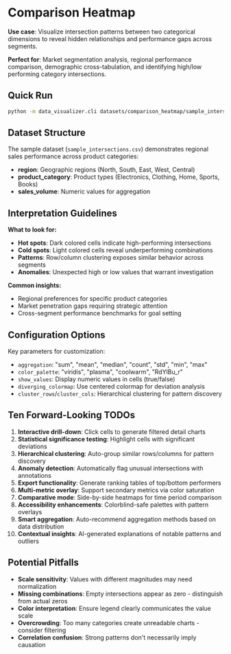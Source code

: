 # Comparison Heatmap

**Use case**: Visualize intersection patterns between two categorical dimensions to reveal hidden relationships and performance gaps across segments.

**Perfect for**: Market segmentation analysis, regional performance comparison, demographic cross-tabulation, and identifying high/low performing category intersections.

## Quick Run

```bash
python -m data_visualizer.cli datasets/comparison_heatmap/sample_intersections.csv comparison_heatmap --output-dir outputs/comparison_heatmap
```

## Dataset Structure

The sample dataset (`sample_intersections.csv`) demonstrates regional sales performance across product categories:

- **region**: Geographic regions (North, South, East, West, Central)
- **product_category**: Product types (Electronics, Clothing, Home, Sports, Books)
- **sales_volume**: Numeric values for aggregation

## Interpretation Guidelines

**What to look for:**
- **Hot spots**: Dark colored cells indicate high-performing intersections
- **Cold spots**: Light colored cells reveal underperforming combinations
- **Patterns**: Row/column clustering exposes similar behavior across segments
- **Anomalies**: Unexpected high or low values that warrant investigation

**Common insights:**
- Regional preferences for specific product categories
- Market penetration gaps requiring strategic attention
- Cross-segment performance benchmarks for goal setting

## Configuration Options

Key parameters for customization:

- `aggregation`: "sum", "mean", "median", "count", "std", "min", "max"
- `color_palette`: "viridis", "plasma", "coolwarm", "RdYlBu_r"
- `show_values`: Display numeric values in cells (true/false)
- `diverging_colormap`: Use centered colormap for deviation analysis
- `cluster_rows`/`cluster_cols`: Hierarchical clustering for pattern discovery

## Ten Forward-Looking TODOs

1. **Interactive drill-down**: Click cells to generate filtered detail charts
2. **Statistical significance testing**: Highlight cells with significant deviations
3. **Hierarchical clustering**: Auto-group similar rows/columns for pattern discovery
4. **Anomaly detection**: Automatically flag unusual intersections with annotations
5. **Export functionality**: Generate ranking tables of top/bottom performers
6. **Multi-metric overlay**: Support secondary metrics via color saturation
7. **Comparative mode**: Side-by-side heatmaps for time period comparison
8. **Accessibility enhancements**: Colorblind-safe palettes with pattern overlays
9. **Smart aggregation**: Auto-recommend aggregation methods based on data distribution
10. **Contextual insights**: AI-generated explanations of notable patterns and outliers

## Potential Pitfalls

- **Scale sensitivity**: Values with different magnitudes may need normalization
- **Missing combinations**: Empty intersections appear as zero - distinguish from actual zeros
- **Color interpretation**: Ensure legend clearly communicates the value scale
- **Overcrowding**: Too many categories create unreadable charts - consider filtering
- **Correlation confusion**: Strong patterns don't necessarily imply causation